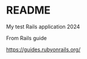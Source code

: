 # README

My test Rails application 2024

From Rails guide 

https://guides.rubyonrails.org/







